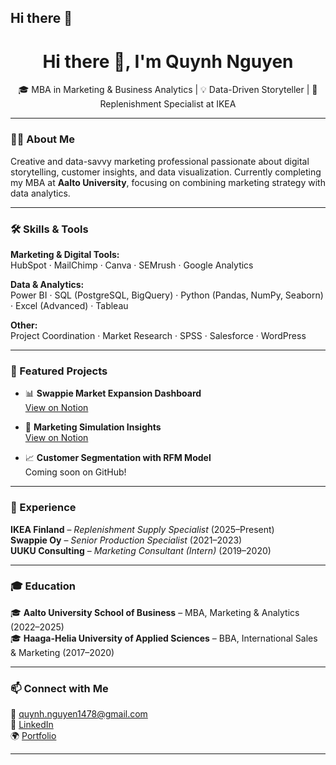 ## Hi there 👋

<!--
**FeniceVi7/FeniceVi7** is a ✨ _special_ ✨ repository because its `README.md` (this file) appears on your GitHub profile.

Here are some ideas to get you started:

- 🔭 I’m currently working on ...
- 🌱 I’m currently learning ...
- 👯 I’m looking to collaborate on ...
- 🤔 I’m looking for help with ...
- 💬 Ask me about ...
- 📫 How to reach me: ...
- 😄 Pronouns: ...
- ⚡ Fun fact: ...
-->
<h1 align="center">Hi there 👋, I'm Quynh Nguyen</h1>
<p align="center">
  🎓 MBA in Marketing & Business Analytics | 💡 Data-Driven Storyteller | 💼 Replenishment Specialist at IKEA
</p>

---

### 👩‍💻 About Me
Creative and data-savvy marketing professional passionate about digital storytelling, customer insights, and data visualization. Currently completing my MBA at **Aalto University**, focusing on combining marketing strategy with data analytics.

---

### 🛠 Skills & Tools

**Marketing & Digital Tools:**  
HubSpot · MailChimp · Canva · SEMrush · Google Analytics

**Data & Analytics:**  
Power BI · SQL (PostgreSQL, BigQuery) · Python (Pandas, NumPy, Seaborn) · Excel (Advanced) · Tableau

**Other:**  
Project Coordination · Market Research · SPSS · Salesforce · WordPress

---

### 📁 Featured Projects

- 📊 **Swappie Market Expansion Dashboard**  
  [View on Notion](https://minimius.notion.site/my-portfolio-mark)

- 🧠 **Marketing Simulation Insights**  
  [View on Notion](https://minimius.notion.site/my-portfolio-mark)

- 📈 **Customer Segmentation with RFM Model**  
  Coming soon on GitHub!

---

### 💼 Experience

**IKEA Finland** – *Replenishment Supply Specialist* (2025–Present)  
**Swappie Oy** – *Senior Production Specialist* (2021–2023)  
**UUKU Consulting** – *Marketing Consultant (Intern)* (2019–2020)

---

### 🎓 Education

🎓 **Aalto University School of Business** – MBA, Marketing & Analytics (2022–2025)  
🎓 **Haaga-Helia University of Applied Sciences** – BBA, International Sales & Marketing (2017–2020)

---

### 📫 Connect with Me
📧 quynh.nguyen1478@gmail.com  
🔗 [LinkedIn](https://www.linkedin.com/in/quynhnguyen1478)  
🌍 [Portfolio](https://minimius.notion.site/my-portfolio-mark)

---
